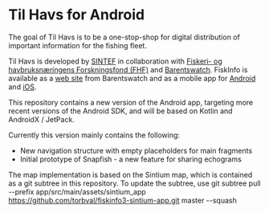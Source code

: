 # Til Havs for Android
The goal of Til Havs is to be a one-stop-shop for digital distribution of important information for the fishing fleet.

Til Havs is developed by [SINTEF](https://www.sintef.no/) in collaboration with [Fiskeri- og havbruksnæringens Forskningsfond (FHF)](http://www.fhf.no/) and [Barentswatch](https://www.barentswatch.no/). FiskInfo is available as a [web site](https://www.barentswatch.no/en/fishinfo/) from Barentswatch and as a mobile app for [Android](https://play.google.com/store/apps/details?id=fiskinfoo.no.sintef.fiskinfoo&hl=no) and [iOS](https://itunes.apple.com/no/app/fiskinfo/id1081341585?mt=8).

This repository contains a new version of the Android app, targeting more recent versions of the Android SDK, and will be based on Kotlin and AndroidX / JetPack.

Currently this version mainly contains the following:
* New navigation structure with empty placeholders for main fragments
* Initial prototype of Snapfish - a new feature for sharing echograms

The map implementation is based on the Sintium map, which is contained as a git subtree in this repository. To update the subtree, use
git subtree pull --prefix app/src/main/assets/sintium_app https://github.com/torbval/fiskinfo3-sintium-app.git master --squash